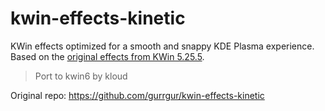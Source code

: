 # kwin-effects-kinetic

KWin effects optimized for a smooth and snappy KDE Plasma experience. Based on the [original effects from KWin 5.25.5](https://invent.kde.org/plasma/kwin/-/tree/v5.25.5/src/effects).

> Port to kwin6 by kloud

Original repo: https://github.com/gurrgur/kwin-effects-kinetic

